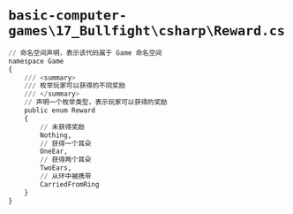 # `basic-computer-games\17_Bullfight\csharp\Reward.cs`

```py
// 命名空间声明，表示该代码属于 Game 命名空间
namespace Game
{
    /// <summary>
    /// 枚举玩家可以获得的不同奖励
    /// </summary>
    // 声明一个枚举类型，表示玩家可以获得的奖励
    public enum Reward
    {
        // 未获得奖励
        Nothing,
        // 获得一个耳朵
        OneEar,
        // 获得两个耳朵
        TwoEars,
        // 从环中被携带
        CarriedFromRing
    }
}
```
